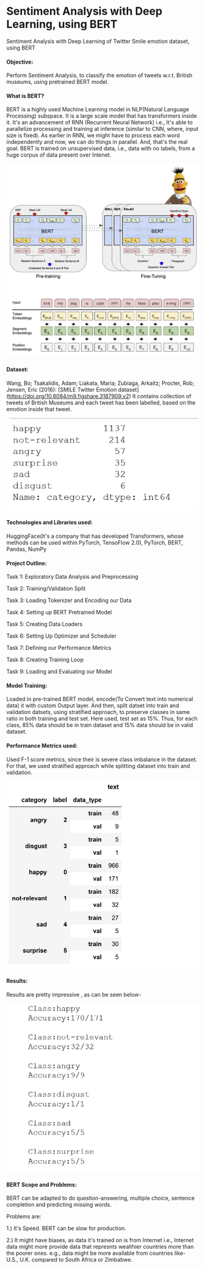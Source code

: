 # Sentiment Analysis with Deep Learning, using BERT
Sentiment Analysis with Deep Learning of Twitter Smile emotion dataset, using BERT

#### Objective:

Perform Sentiment Analysis, to classify the emotion of tweets w.r.t. British museums, using pretrained BERT model.

#### What is BERT?

BERT is a highly used Machine Learning model in NLP(Natural Language Processing) subspace. It is a large scale model that has transformers inside it. It's an advancement of RNN (Recurrent Neural Network) i.e., It's able to parallelize processing and training at inference (similar to CNN, where, input size is fixed). As earlier in RNN, we might have to process each word independently and now, we can do things in parallel. And, that's the real goal. BERT is trained on unsupervised data, i.e., data with no labels, from a huge corpus of data present over Intenet.

![alt text](https://github.com/rickhagwal/Bert_Sentiment_Analysis/blob/master/images/BERT_diagrams.png)

#### Dataset:

Wang, Bo; Tsakalidis, Adam; Liakata, Maria; Zubiaga, Arkaitz; Procter, Rob; Jensen, Eric (2016): [SMILE Twitter Emotion dataset] (https://doi.org/10.6084/m9.figshare.3187909.v2)
It contains collection of tweets of British Museums and each tweet has been labelled, based on the emotion inside that tweet.

![alt text](https://github.com/rickhagwal/Bert_Sentiment_Analysis/blob/master/images/actual_labels.PNG)

#### Technologies and Libraries used:
HuggingFace(It's a company that has developed Transformers, whose methods can be used within PyTorch, TensoFlow 2.0), 
PyTorch,
BERT,
Pandas,
NumPy

#### Project Outline:

Task 1: Exploratory Data Analysis and Preprocessing

Task 2: Training/Validation Split

Task 3: Loading Tokenizer and Encoding our Data

Task 4: Setting up BERT Pretrained Model

Task 5: Creating Data Loaders

Task 6: Setting Up Optimizer and Scheduler

Task 7: Defining our Performance Metrics

Task 8: Creating Training Loop

Task 9: Loading and Evaluating our Model


#### Model Training:

Loaded in pre-trained BERT model, encode(To Convert text into numerical data) it with custom Output layer. And then, split datset into train and validation datsets, using stratified approach, to preserve classes in same ratio in both training and test set. Here used, test set as 15%. Thus, for each class, 85% data should be in train dataset and 15% data should be in valid dataset.

#### Performance Metrics used:

Used F-1 score metrics, since their is severe class imbalance in the dataset. For that, we used stratified approach while splitting dataset into train and validation.

![alt text](https://github.com/rickhagwal/Bert_Sentiment_Analysis/blob/master/images/after%20stratify.PNG)

#### Results:

Results are pretty impressive , as can be seen below-

![alt text](https://github.com/rickhagwal/Bert_Sentiment_Analysis/blob/master/images/Output.PNG)

#### BERT Scope and Problems:

BERT can be adapted to do question-answering, multiple choice, sentence completion and predicting missing words.

Problems are:

1.) It's Speed. BERT can be slow for production.

2.) It might have biases, as data it's trained on is from Internet i.e., Internet data might more provide data that represnts wealthier countries more than the poorer ones. e.g., data might be more available from countries like- U.S., U.K. compared to South Africa or Zimbabwe.

